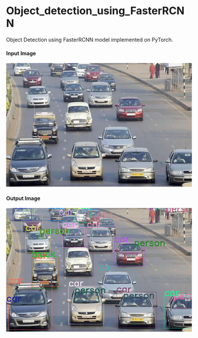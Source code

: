 # Object_detection_using_FasterRCNN

Object Detection using FasterRCNN model implemented on PyTorch.

#### Input Image
![Object Detection Input](ref/cars_img_1.jpg)

#### Output Image
![Object Detection Output](ref/output.png)
